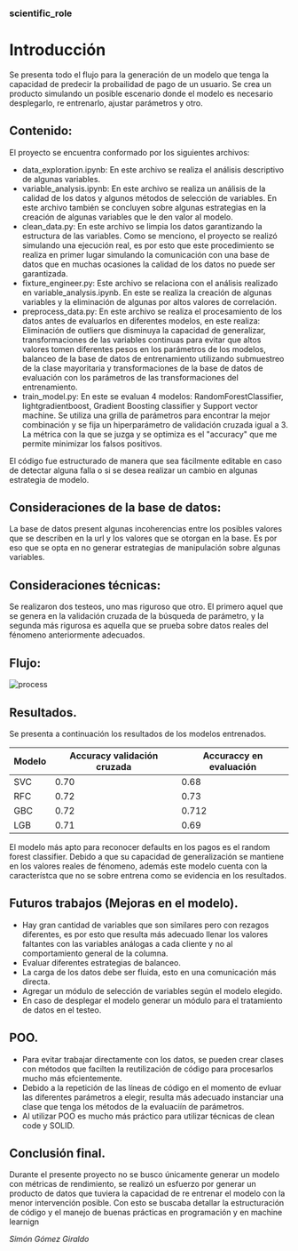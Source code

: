 ### scientific_role
# Introducción
Se presenta todo el flujo para la generación de un modelo que tenga la capacidad de predecir la probailidad de pago de un usuario. Se crea un producto simulando un posible escenario donde el modelo es necesario desplegarlo, re entrenarlo, ajustar parámetros y otro.
## Contenido:
El proyecto se encuentra conformado por los siguientes archivos:
 - data_exploration.ipynb: En este archivo se realiza el análisis descriptivo de algunas variables.
 - variable_analysis.ipynb: En este archivo se realiza un análisis de la calidad de los datos y algunos métodos de selección de variables. En este archivo también se concluyen sobre algunas estrategias en la creación de algunas variables que le den valor al modelo.
  - clean_data.py: En este archivo se limpia los datos garantizando la estructura de las variables. Como se menciono, el proyecto se realizó simulando una ejecución real, es por esto que este procedimiento se realiza en primer lugar simulando la comunicación con una base de datos que en muchas ocasiones la calidad de los datos no puede ser garantizada.
  - fixture_engineer.py: Este archivo se relaciona con el análisis realizado en variable_analysis.ipynb. En este se realiza la creación de algunas variables y la eliminación de algunas por altos valores de correlación.
  - preprocess_data.py: En este archivo se realiza el procesamiento de los datos antes de evaluarlos en diferentes modelos, en este realiza: Eliminación de outliers que disminuya la capacidad de generalizar, transformaciones de las variables continuas para evitar que altos valores tomen diferentes pesos en los parámetros de los modelos, balanceo de la base de datos de entrenamiento utilizando submuestreo de la clase mayoritaria y transformaciones de la base de datos de evaluación con los parámetros de las transformaciones del entrenamiento.
  - train_model.py: En este se evaluan 4 modelos: RandomForestClassifier, lightgradientboost, Gradient Boosting classifier y Support vector machine. Se utiliza una grilla de parámetros para encontrar la mejor combinación y se fija un hiperparámetro de validación cruzada igual a 3. La métrica con la que se juzga y se optimiza es el "accuracy" que me permite minimizar los falsos positivos.

El código fue estructurado de manera que sea fácilmente editable en caso de detectar alguna falla o si se desea realizar un cambio en algunas estrategia de modelo.

## Consideraciones de la base de datos:
La base de datos present algunas incoherencias entre los posibles valores que se describen en la url y los valores que se otorgan en la base. Es por eso que se opta en no generar  estrategias de manipulación sobre algunas variables. 
## Consideraciones técnicas:
Se realizaron dos testeos, uno mas riguroso que otro. El primero aquel que se genera en la validación cruzada de la búsqueda de parámetro, y la segunda más rigurosa es aquella que se prueba sobre datos reales del fénomeno anteriormente adecuados.
## Flujo:
![process](https://user-images.githubusercontent.com/94578395/227863756-6b3ff3b9-8adc-4eaa-a9ab-f7623b318c97.png)

## Resultados.
Se presenta a continuación los resultados de los modelos entrenados.

| Modelo | Accuracy validación cruzada | Accuraccy en evaluación |
|-----------|-----------|-----------|
| SVC | 0.70 | 0.68 |
| RFC | 0.72 | 0.73|
| GBC | 0.72 | 0.712 |
| LGB | 0.71 | 0.69 |

El modelo más apto para reconocer defaults en los pagos es el random forest classifier. Debido a que su capacidad de generalización se mantiene en los valores reales de fénomeno, además este modelo cuenta con la característca que no se sobre entrena como se evidencia en los resultados.
## Futuros trabajos (Mejoras en el modelo).
 - Hay gran cantidad de variables que son similares pero con rezagos diferentes, es por esto que resulta más adecuado llenar los valores faltantes con las variables análogas a cada cliente y no al comportamiento general de la columna.
 - Evaluar diferentes estrategias de balanceo.
 - La carga de los datos debe ser fluida, esto en una comunicación más directa.
 - Agregar un módulo de selección de variables según el modelo elegido.
 - En caso de desplegar el modelo generar un módulo para el tratamiento de datos en el testeo.
## POO.
 - Para evitar trabajar directamente con los datos, se pueden crear clases con métodos que facilten la reutilización de código para procesarlos mucho más efcientemente.
 - Debido a la repetición de las líneas de código en el momento de evluar las diferentes parámetros a elegir, resulta más adecuado instanciar una clase que tenga los métodos de la evaluaciín de parámetros.
 - Al utilizar POO es mucho más práctico para utilizar técnicas de clean code y SOLID.

## Conclusión final.

Durante el presente proyecto no se busco únicamente generar un modelo con métricas de rendimiento, se realizó un esfuerzo por generar un producto de datos que tuviera la capacidad de re entrenar el modelo con la menor intervención posible. Con esto se buscaba detallar la estructuración de código y el manejo de buenas prácticas en programación y en machine learnign

*Simón Gómez Giraldo*
